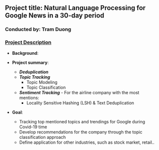 ## Project title: Natural Language Processing for Google News in a 30-day period
### Conducted by: Tram Duong

### [Project Description](doc/)

+ **Background**:  

+ **Project summary**:
	+ ***Deduplication*** 
	+ ***Topic Tracking*** 
		+ Topic Modeling
		+ Topic Classification
	+ ***Sentiment Tracking*** - For the airline company with the most mentions:
		+ Locality Sensitive Hashing (LSH) & Text Deduplication
+ **Goal**: 
	+ Tracking top mentioned topics and trendings for Google during Covid-19 time
	+ Develop recommendations for the company through the topic classification approach
	+ Define application for other industries, such as stock market, retail..